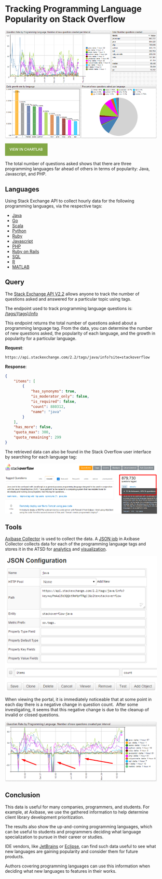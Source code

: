 # Tracking Programming Language Popularity on Stack Overflow

![](./images/final_portal_so2.png)

[![](./images/button.png)](https://apps.axibase.com/chartlab/c1acecc0)

The total number of questions asked shows that there are three programming languages far ahead of others in terms of popularity: Java, Javascript, and PHP.

## Languages

Using Stack Exchange API to collect hourly data for the following programming languages, via the respective tags:

* [Java](https://go.java/)
* [Go](https://golang.org/)
* [Scala](https://www.scala-lang.org/)
* [Python](https://www.python.org/)
* [Ruby](https://www.ruby-lang.org/en/)
* [Javascript](https://www.javascript.com/)
* [PHP](https://php.net/)
* [Ruby on Rails](https://rubyonrails.org/)
* [SQL](https://en.wikipedia.org/wiki/SQL)
* [R](https://www.r-project.org/)
* [MATLAB](https://www.mathworks.com/products/matlab.html?s_tid=hp_products_matlab)

## Query

The [Stack Exchange API V2.2](https://api.stackexchange.com/docs/) allows anyone to track the number of questions asked and answered for a particular topic using tags.

The endpoint used to track programming language questions is: [/tags/{tags}/info](https://api.stackexchange.com/docs/tags-by-name)

This endpoint returns the total number of questions asked about a programming language tag. From the data, you can determine the number of new questions asked, the popularity of each language, and the growth in popularity for a particular language.

**Request**:

```sh
https://api.stackexchange.com/2.2/tags/java/info?site=stackoverflow
```

**Response**:

```json
{
    "items": [
        {
            "has_synonyms": true,
            "is_moderator_only": false,
            "is_required": false,
            "count": 880312,
            "name": "java"
        }
    ],
    "has_more": false,
    "quota_max": 300,
    "quota_remaining": 299
}
```

The retrieved data can also be found in the Stack Overflow user interface by searching for each language tag:

![](./images/java_so_questions1.png)

## Tools

[Axibase Collector](https://axibase.com/docs/axibase-collector/) is used to collect the data. A [JSON job](https://axibase.com/docs/axibase-collector/jobs/json.html) in Axibase Collector collects data for each of the programming language tags and stores it in the ATSD for [analytics](https://axibase.com/docs/atsd/rule-engine/) and [visualization](https://axibase.com/products/axibase-time-series-database/visualization/).

![](./images/so_collector_job.png)

When viewing the portal, it is immediately noticeable that at some point in each day there is a negative change in question count.  After some investigating, it seems that this negative change is due to the cleanup of invalid or closed questions.

![](./images/so_negative_changes.png)

## Conclusion

This data is useful for many companies, programmers, and students. For example, at Axibase, we use the gathered information to help determine client library development prioritization.

The results also show the up-and-coming programming languages, which can be useful to students and programmers deciding what language specialization to pursue in their career or studies.

IDE vendors, like [JetBrains](https://www.jetbrains.com/) or [Eclipse](https://www.eclipse.org/), can find such data useful to see what new languages are gaining popularity and consider them for future products.

Authors covering programming languages can use this information when deciding what new languages to features in their works.
